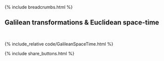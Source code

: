 {% include breadcrumbs.html %}

## Galilean transformations &amp; Euclidean space-time
<div class="header_line"><br/></div>

{% include_relative code/GalileanSpaceTime.html %}

<p style="clear: both;"></p>

{% include share_buttons.html %}


    